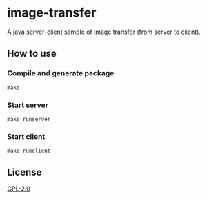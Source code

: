 # image-transfer
A java server-client sample of image transfer (from server to client).

## How to use
### Compile and generate package
```
make
```

### Start server
```
make runserver
```

### Start client
```
make runclient
```

## License
[GPL-2.0](/LICENSE)
